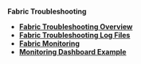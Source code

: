 <strong>Fabric Troubleshooting<strong>

<ul>
<li><a href="/articles/21_Fabric_troubleshooting/01_Fabric_troubleshooting_overview.md">Fabric Troubleshooting Overview</a></li>
<li><a href="/articles/21_Fabric_troubleshooting/02_Fabric_troubleshooting_log_files.md">Fabric Troubleshooting Log Files</a></li>
<li><a href="/articles/21_Fabric_troubleshooting/03_monitoring.md">Fabric Monitoring</a></li>
<li><a href="/articles/21_Fabric_troubleshooting/04_monitoring_dashboard_example.md">Monitoring Dashboard Example</a></li>
</ul>
